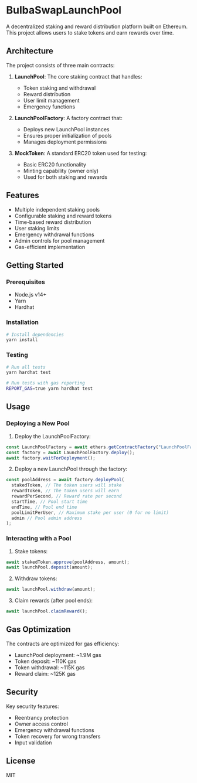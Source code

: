 # BulbaSwapLaunchPool

A decentralized staking and reward distribution platform built on Ethereum. This project allows users to stake tokens and earn rewards over time.

## Architecture

The project consists of three main contracts:

1. **LaunchPool**: The core staking contract that handles:

   - Token staking and withdrawal
   - Reward distribution
   - User limit management
   - Emergency functions

2. **LaunchPoolFactory**: A factory contract that:

   - Deploys new LaunchPool instances
   - Ensures proper initialization of pools
   - Manages deployment permissions

3. **MockToken**: A standard ERC20 token used for testing:
   - Basic ERC20 functionality
   - Minting capability (owner only)
   - Used for both staking and rewards

## Features

- Multiple independent staking pools
- Configurable staking and reward tokens
- Time-based reward distribution
- User staking limits
- Emergency withdrawal functions
- Admin controls for pool management
- Gas-efficient implementation

## Getting Started

### Prerequisites

- Node.js v14+
- Yarn
- Hardhat

### Installation

```bash
# Install dependencies
yarn install
```

### Testing

```bash
# Run all tests
yarn hardhat test

# Run tests with gas reporting
REPORT_GAS=true yarn hardhat test
```

## Usage

### Deploying a New Pool

1. Deploy the LaunchPoolFactory:

```typescript
const LaunchPoolFactory = await ethers.getContractFactory("LaunchPoolFactory");
const factory = await LaunchPoolFactory.deploy();
await factory.waitForDeployment();
```

2. Deploy a new LaunchPool through the factory:

```typescript
const poolAddress = await factory.deployPool(
  stakedToken, // The token users will stake
  rewardToken, // The token users will earn
  rewardPerSecond, // Reward rate per second
  startTime, // Pool start time
  endTime, // Pool end time
  poolLimitPerUser, // Maximum stake per user (0 for no limit)
  admin // Pool admin address
);
```

### Interacting with a Pool

1. Stake tokens:

```typescript
await stakedToken.approve(poolAddress, amount);
await launchPool.deposit(amount);
```

2. Withdraw tokens:

```typescript
await launchPool.withdraw(amount);
```

3. Claim rewards (after pool ends):

```typescript
await launchPool.claimReward();
```

## Gas Optimization

The contracts are optimized for gas efficiency:

- LaunchPool deployment: ~1.9M gas
- Token deposit: ~110K gas
- Token withdrawal: ~115K gas
- Reward claim: ~125K gas

## Security

Key security features:

- Reentrancy protection
- Owner access control
- Emergency withdrawal functions
- Token recovery for wrong transfers
- Input validation

## License

MIT
